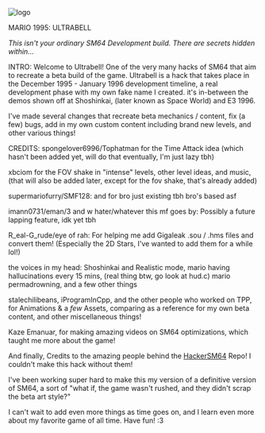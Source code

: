 ![logo](https://github.com/user-attachments/assets/6aa003b0-efb6-4a94-90c9-e9b4010b8f19)

MARIO 1995: ULTRABELL

*This isn't your ordinary SM64 Development build. There are secrets hidden within...*

INTRO:
Welcome to Ultrabell! One of the very many hacks of SM64 that aim to recreate a beta build of the game.
Ultrabell is a hack that takes place in the December 1995 - January 1996 development timeline, a real development phase with my own fake name I created.
it's in-between the demos shown off at Shoshinkai, (later known as Space World) and E3 1996.

I've made several changes that recreate beta mechanics / content, fix (a few) bugs, add in my own custom content including brand new levels, and other various things!

CREDITS:
spongelover6996/Tophatman for the Time Attack idea (which hasn't been added yet, will do that eventually, I'm just lazy tbh)

xbciom for the FOV shake in "intense" levels, other level ideas, and music, (that will also be added later, except for the fov shake, that's already added)

supermariofurry/SMF128: and for bro just existing tbh bro's based asf

imann0731/eman/3 and w hater/whatever this mf goes by: Possibly a future lapping feature, idk yet tbh

R_eal-G_rude/eye of rah: For helping me add Gigaleak .sou / .hms files and convert them! (Especially the 2D Stars, I've wanted to add them for a while lol!)

the voices in my head: Shoshinkai and Realistic mode, mario having hallucinations every 15 mins, (real thing btw, go look at hud.c) mario permadrowning, and a few other things

stalechilibeans, iProgramInCpp, and the other people who worked on TPP, for Animations & a *few* Assets, comparing as a reference for my own beta content, and other miscellaneous things!

Kaze Emanuar, for making amazing videos on SM64 optimizations, which taught me more about the game!

And finally, Credits to the amazing people behind the [HackerSM64](https://github.com/HackerN64/HackerSM64) Repo! I couldn't make this hack without them!

I've been working super hard to make this my version of a definitive version of SM64, a sort of "what if, the game wasn't rushed, and they didn't scrap the beta art style?"

I can't wait to add even more things as time goes on, and I learn even more about my favorite game of all time.
Have fun! :3